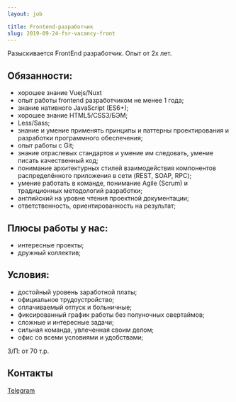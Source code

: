 ```yaml
---
layout: job

title: Frontend-разработчик
slug: 2019-09-24-fsr-vacancy-front
---
```


Разыскивается FrontEnd разработчик. Опыт от 2х лет.

## Обязанности:

* хорошее знание Vuejs/Nuxt
* опыт работы frontend разработчиком не менее 1 года;
* знание нативного JavaScript (ES6+);
* хорошее знание HTML5/CSS3/БЭМ;
* Less/Sass;
* знание и умение применять принципы и паттерны проектирования и разработки программного обеспечения;
* опыт работы c Git;
* знание отраслевых стандартов и умение им следовать, умение писать качественный код;
* понимание архитектурных стилей взаимодействия компонентов распределённого приложения в сети (REST, SOAP, RPC);
* умение работать в команде, понимание Agile (Scrum) и традиционных методологий разработки;
* английский на уровне чтения проектной документации;
* ответственность, ориентированность на результат;

## Плюсы работы у нас:

* интересные проекты;
* дружный коллектив;

## Условия:

* достойный уровень заработной платы;
* официальное трудоустройство;
* оплачиваемый отпуск и больничные;
* фиксированный график работы без полуночных овертаймов;
* сложные и интересные задачи;
* сильная команда, увлеченная своим делом;
* офис со всеми условиями и удобствами;

З/П: от 70 т.р.

## Контакты
[Telegram](https://tlgg.ru/Liliya)
